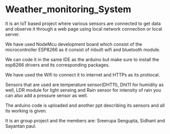 # Weather_monitoring_System
It is an IoT based project where various sensors are connected to get data and observe it through a web page using local network connection or local server.

We have used NodeMcu development board which consist of the microcontroller ESP8266 as it consist of inbuilt wifi and bluetooth module.

We can code it in the same IDE as the arduino but make sure to install the esp8266 drivers and its corresponding packages.

We have used the Wifi to connect it to internet and HTTPs as its protiocal.

Sensors that are used are temperature sensor(DHT11), Dht11 for humidity as well, LDR module for light sensing and Rain sensor for intensity of rain you can also add a pressure sensor as well. 

The arduino code is uploaded and another ppt describing its sensors and all its working is given.

It is an group project and the members are: Sreerupa Sengupta, Sidhant and Sayantan paul.
